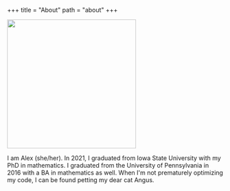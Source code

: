 +++
title = "About"
path = "about"
+++

<img height = "300px" src="/self_lake.jpg" />

I am Alex (she/her). In 2021, I graduated from Iowa State University with my PhD in mathematics. I graduated from the University of Pennsylvania in 2016 with a BA in mathematics as well. When I'm not prematurely optimizing my code, I can be found petting my dear cat Angus.
